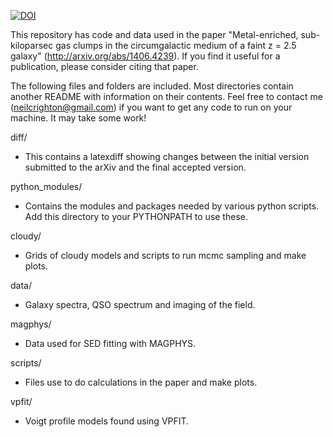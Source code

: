 [![DOI](https://zenodo.org/badge/doi/10.5281/zenodo.12321.png)](http://dx.doi.org/10.5281/zenodo.12321)

This repository has code and data used in the paper "Metal-enriched,
sub-kiloparsec gas clumps in the circumgalactic medium of a faint z =
2.5 galaxy" (http://arxiv.org/abs/1406.4239). If you find it useful
for a publication, please consider citing that paper.

The following files and folders are included. Most directories contain
another README with information on their contents. Feel free to
contact me (neilcrighton@gmail.com) if you want to get any code to run
on your machine. It may take some work!

diff/

   - This contains a latexdiff showing changes between the initial
   version submitted to the arXiv and the final accepted version.

python_modules/

   - Contains the modules and packages needed by various python
   scripts. Add this directory to your PYTHONPATH to use these.

cloudy/

   - Grids of cloudy models and scripts to run mcmc sampling and make
   plots.

data/

   - Galaxy spectra, QSO spectrum and imaging of the field.

magphys/

   - Data used for SED fitting with MAGPHYS.

scripts/

   - Files use to do calculations in the paper and make plots.

vpfit/

   - Voigt profile models found using VPFIT.
